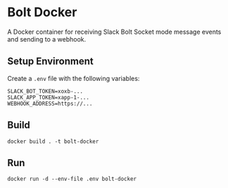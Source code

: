 # Bolt Docker

A Docker container for receiving Slack Bolt Socket mode message events and sending to a webhook.

## Setup Environment

Create a `.env` file with the following variables:

```
SLACK_BOT_TOKEN=xoxb-...
SLACK_APP_TOKEN=xapp-1-...
WEBHOOK_ADDRESS=https://...
```

## Build

```
docker build . -t bolt-docker
```

## Run

```
docker run -d --env-file .env bolt-docker
```
